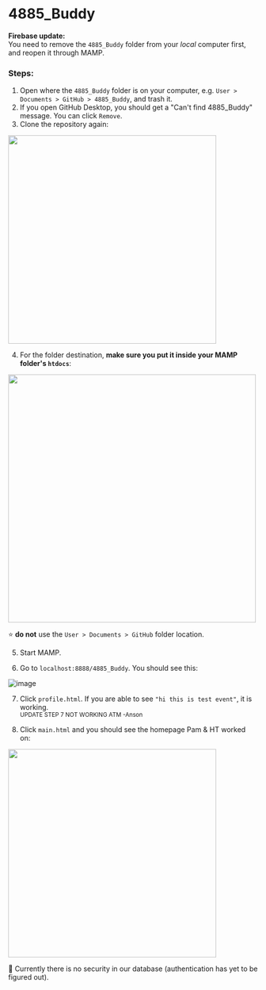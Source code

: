 # 4885_Buddy
 
**Firebase update:**  
You need to remove the `4885_Buddy` folder from your *local* computer first, and reopen it through MAMP.  

### Steps:
1. Open where the `4885_Buddy` folder is on your computer, e.g. `User > Documents > GitHub > 4885_Buddy`, and trash it.
2. If you open GitHub Desktop, you should get a "Can't find 4885_Buddy" message. You can click `Remove`.
3. Clone the repository again:  
<img src="https://user-images.githubusercontent.com/25330392/193745183-dc7e8f9a-d549-4a80-ab34-6703b35cc960.png" width="420">

4. For the folder destination, **make sure you put it inside your MAMP folder's `htdocs`**:  
<img src="https://user-images.githubusercontent.com/25330392/193745699-4cd3d419-1de0-4548-82ee-61d075fff8f9.png" width="500">  

⭐ **do not** use the `User > Documents > GitHub` folder location.

5. Start MAMP.

6. Go to `localhost:8888/4885_Buddy`. You should see this:  

![image](https://user-images.githubusercontent.com/25330392/193746250-e9d4949f-3f10-45db-9b79-fd78e87c3ca1.png)  

7. Click `profile.html`. If you are able to see `"hi this is test event"`, it is working.  
<sub>UPDATE STEP 7 NOT WORKING ATM -Anson</sub>

8. Click `main.html` and you should see the homepage Pam & HT worked on:  
<img src="https://user-images.githubusercontent.com/25330392/193746578-638558d0-f450-4fb2-bece-32f6f802ea94.png" width="420">

💬 Currently there is no security in our database (authentication has yet to be figured out).
